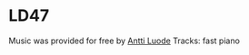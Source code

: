# LD47

Music was provided for free by [Antti Luode](https://www.reddit.com/r/gamedev/comments/fmuapg/i_have_released_my_2000_instrumental_pieces_free/)
Tracks: fast piano
